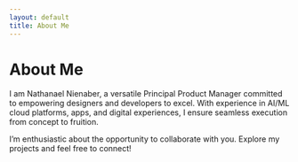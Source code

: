 ```yaml
---
layout: default
title: About Me
---
```


# About Me

I am Nathanael Nienaber, a versatile Principal Product Manager committed to empowering designers and developers to excel. With experience in AI/ML cloud platforms, apps, and digital experiences, I ensure seamless execution from concept to fruition.

I’m enthusiastic about the opportunity to collaborate with you. Explore my projects and feel free to connect!

